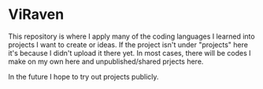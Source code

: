 # ViRaven

This repository is where I apply many of the coding languages I learned into projects I want to create or ideas.
If the project isn't under "projects" here it's because I didn't upload it there yet.
In most cases, there will be codes I make on my own here and unpublished/shared prjects here.

In the future I hope to try out projects publicly.
